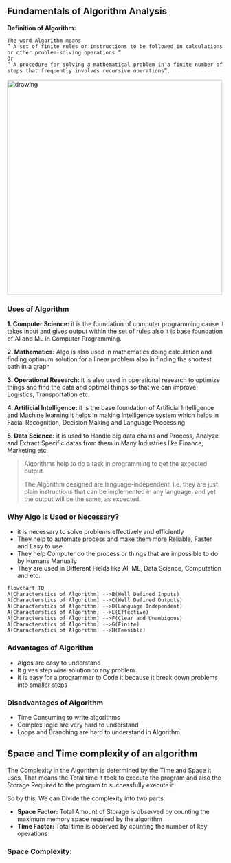 ## Fundamentals of Algorithm Analysis
**Definition of Algorithm:**
```
The word Algorithm means 
” A set of finite rules or instructions to be followed in calculations or other problem-solving operations ”
Or
” A procedure for solving a mathematical problem in a finite number of steps that frequently involves recursive operations”.
```
<img src="https://media.geeksforgeeks.org/wp-content/cdn-uploads/20191016135223/What-is-Algorithm_-1024x631.jpg" alt="drawing" width="500"/>

### **Uses of Algorithm**

**1. Computer Science:** it is the foundation of computer programming cause it takes input and gives output within the set of rules also it is base foundation of AI and ML in Computer Programming.

**2. Mathematics:** Algo is also used in mathematics doing calculation and finding optimum solution for a linear problem also in finding the shortest path in a graph

**3. Operational Research:** it is also used in operational research to optimize things and find the data and optimal things so that we can improve Logistics, Transportation etc.

**4. Artificial Intelligence:** it is the base foundation of Artificial Intelligence and Machine learning it helps in making Intelligence system which helps in Facial Recognition, Decision Making and Language Processing

**5. Data Science:** it is used to Handle big data chains and Process, Analyze and Extract Specific datas from them in Many Industries like Finance, Marketing etc.


>Algorithms help to do a task in programming to get the expected output.
>
>The Algorithm designed are language-independent, i.e. they are just plain instructions that can be implemented in any language, and yet the output will be the same, as expected.

### Why Algo is Used or Necessary?
+ it is necessary to solve problems effectively and efficiently
+ They help to automate process and make them more Reliable, Faster and Easy to use
+ They help Computer do the process or things that are impossible to do by Humans Manually
+ They are used in Different Fields like AI, ML, Data Science, Computation and etc.


 ```mermaid
 flowchart TD
A[Characterstics of Algorithm] -->B(Well Defined Inputs)
A[Characterstics of Algorithm] -->C(Well Defined Outputs)
A[Characterstics of Algorithm] -->D(Language Independent)
A[Characterstics of Algorithm] -->E(Effective)
A[Characterstics of Algorithm] -->F(Clear and Unambigous)
A[Characterstics of Algorithm] -->G(Finite)
A[Characterstics of Algorithm] -->H(Feasible)

```

### Advantages of Algorithm
- Algos are easy to understand
- It gives step wise solution to any problem
- It is easy for a programmer to Code it because it break down problems into smaller steps

### Disadvantages of Algorithm
- Time Consuming to write algorithms
- Complex logic are very hard to understand
- Loops and Branching are hard to understand in Algorithm
  
## Space and Time complexity of an algorithm
The Complexity in the Algorithm is determined by the Time and Space it uses, That means the Total time it took to execute the program and also the Storage Required to the program to successfully execute it.

So by this,
We can Divide the complexity into two parts

- **Space Factor:** Total Amount of Storage is observed by counting the maximum memory space required by the algorithm
- **Time Factor:** Total time is observed by counting the number of key operations

### Space Complexity: 
